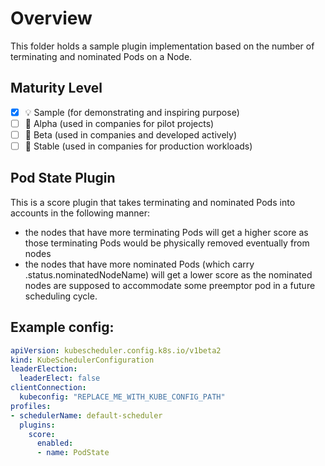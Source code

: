 # Overview

This folder holds a sample plugin implementation based 
on the number of terminating and nominated Pods on a Node.

## Maturity Level

<!-- Check one of the values: Sample, Alpha, Beta, GA -->

- [x] 💡 Sample (for demonstrating and inspiring purpose)
- [ ] 👶 Alpha (used in companies for pilot projects)
- [ ] 👦 Beta (used in companies and developed actively)
- [ ] 👨 Stable (used in companies for production workloads)

## Pod State Plugin

This is a score plugin that takes terminating and nominated Pods into accounts in the following manner:
- the nodes that have more terminating Pods will get a higher score as those terminating Pods would be physically removed eventually from nodes
- the nodes that have more nominated Pods (which carry .status.nominatedNodeName) will get a lower score as the nominated nodes are supposed to accommodate some preemptor pod in a 
future scheduling cycle.

## Example config:

```yaml
apiVersion: kubescheduler.config.k8s.io/v1beta2
kind: KubeSchedulerConfiguration
leaderElection:
  leaderElect: false
clientConnection:
  kubeconfig: "REPLACE_ME_WITH_KUBE_CONFIG_PATH"
profiles:
- schedulerName: default-scheduler
  plugins:
    score:
      enabled:
      - name: PodState
```